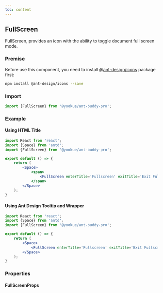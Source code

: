 ```yaml
---
toc: content
---
```


## FullScreen

FullScreen, provides an icon with the ability to toggle document full screen mode.

### Premise

Before use this component, you need to install [@ant-design/icons](https://github.com/ant-design/ant-design-icons) package first:

```bash
npm install @ant-design/icons --save
```

### Import

```jsx | pure
import {FullScreen} from '@yookue/ant-buddy-pro';
```

### Example

#### Using HTML Title

```jsx
import React from 'react';
import {Space} from 'antd';
import {FullScreen} from '@yookue/ant-buddy-pro';

export default () => {
    return (
        <Space>
            <span>
                <FullScreen enterTitle='Fullscreen' exitTitle='Exit Fullscreen'/>
            </span>
        </Space>
    );
}
```

#### Using Ant Design Tooltip and Wrapper

```jsx
import React from 'react';
import {Space} from 'antd';
import {FullScreen} from '@yookue/ant-buddy-pro';

export default () => {
    return (
        <Space>
            <FullScreen enterTitle='Fullscreen' exitTitle='Exit Fullscreen' useTooltip={true} useWrapper='div'/>
        </Space>
    );
}
```

### Properties

#### FullScreenProps

<API src="@/field/FullScreen/index.tsx" hideTitle></API>
